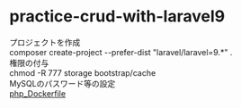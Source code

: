 # practice-crud-with-laravel9
プロジェクトを作成  
composer create-project --prefer-dist "laravel/laravel=9.*" .  
権限の付与  
chmod -R 777 storage bootstrap/cache  
MySQLのパスワード等の設定  
[php_Dockerfile](./docker/php/Dockerfile)
